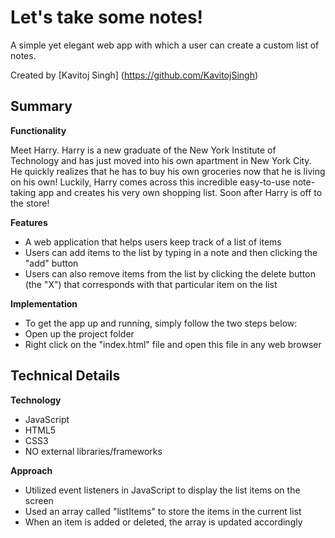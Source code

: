 # Let's take some notes!

A simple yet elegant web app with which a user can create a custom list of notes.

Created by [Kavitoj Singh] (https://github.com/KavitojSingh)

## Summary

**Functionality**

Meet Harry. Harry is a new graduate of the New York Institute of Technology and has just moved into his own apartment in New York City. He quickly realizes that he has to buy his own groceries now that he is living on his own! Luckily, Harry comes across this incredible easy-to-use note-taking app and creates his very own shopping list. Soon after Harry is off to the store!

**Features**
* A web application that helps users keep track of a list of items
* Users can add items to the list by typing in a note and then clicking the "add" button
* Users can also remove items from the list by clicking the delete button (the "X") that corresponds with that particular item on the list

**Implementation**
* To get the app up and running, simply follow the two steps below:
* Open up the project folder
* Right click on the "index.html" file and open this file in any web browser

## Technical Details

**Technology**
* JavaScript
* HTML5
* CSS3
* NO external libraries/frameworks

**Approach**
* Utilized event listeners in JavaScript to display the list items on the screen
* Used an array called "listItems" to store the items in the current list
* When an item is added or deleted, the array is updated accordingly
